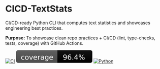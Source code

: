 # CICD-TextStats
CI/CD-ready Python CLI that computes text statistics and showcases engineering best practices.

**Purpose:** To showcase clean repo practices + CI/CD (lint, type-checks, tests, coverage) with GitHub Actions.

[![CI](https://img.shields.io/github/actions/workflow/status/airdmhund1/cicd-textstats/ci.yml?branch=main)](https://github.com/airdmhund1/cicd-textstats/actions)
![coverage](assets/coverage.svg)
[![Python](https://img.shields.io/badge/python-3.10%2B-blue)](#)
